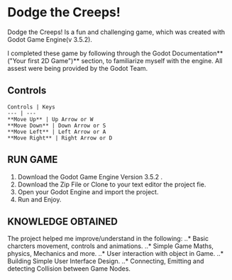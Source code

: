 # Dodge the Creeps!
Dodge the Creeps! Is a fun and challenging game, which was created with Godot Game Engine(v 3.5.2). <p> I completed these game by following through the Godot Documentation**("Your first 2D Game")** section, to familiarize myself with the engine. All assest were being provided by the Godot Team. </p>

## Controls
    Controls | Keys
    --- | ---
    **Move Up** | Up Arrow or W
    **Move Down** | Down Arrow or S
    **Move Left** | Left Arrow or A
    **Move Right** | Right Arrow or D

## RUN GAME
1. Download the Godot Game Engine Version 3.5.2 .
2. Download the Zip File or Clone to your text editor the project fie.
3. Open your Godot Engine and import the project.
4. Run and Enjoy. 

## KNOWLEDGE OBTAINED
The project helped me improve/understand in the following:
..* Basic charcters movement, controls and animations.
..* Simple Game Maths, physics, Mechanics and more.
..* User interaction with object in Game.
..* Building Simple User Interface Design.
..* Connecting, Emitting and detecting Collision between Game Nodes.

